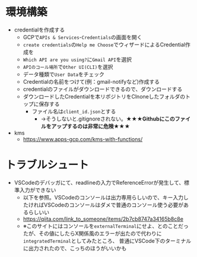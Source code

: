 # 環境構築
- credentialを作成する
  - GCPで`APIs & Services`-`Credentials`の画面を開く
  - `create credentials`の`Help me Choose`でウィザードによるCredential作成を
  - `Which API are you using?`に`Gmail API`を選択
  - `APIのコール場所`で`Other UI(CLI)`を選択
  - データ種類で`User Data`をチェック
  - Credentialの名前をつけて(例：gmail-notifyなど)作成する
  - credentialのファイルがダウンロードできるので、ダウンロードする
  - ダウンロードしたCredentialを本リポジトリをClnoneしたフォルダのトップに保存する
    - ファイル名は`client_id.json`とする
      - →そうしないと.gitignoreされない。**★★★Githubにこのファイルをアップするのは非常に危険★★★**
- kms
  - https://www.apps-gcp.com/kms-with-functions/


# トラブルシュート
- VSCodeのデバッガにて、readlineの入力でReferenceErrorが発生して、標準入力ができない
  - 以下を参照。VSCodeのコンソールは出力専用らしいので、キー入力したければVSCodeのコンソールはダメで普通のコンソール使う必要があるらしいい
  - https://qiita.com/link_to_someone/items/2b7cb8747a34165b8c8e
  - ※このサイトにはコンソールを`externalTerminal`にせよ、とのことだったが、その値にしたらX関係風のエラーが出たので代わりに`integratedTerminal`としてみたところ、
  普通にVSCode下のターミナルに出力されたので、こっちのほうがいいかも
